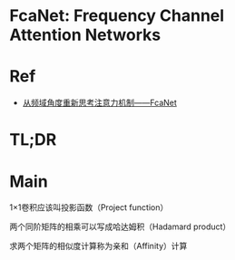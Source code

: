 # FcaNet: Frequency Channel Attention Networks

# Ref

* [从频域角度重新思考注意力机制——FcaNet](https://mp.weixin.qq.com/s/sUBoyMBTKeOvmYVGWYskdg)

# TL;DR



# Main

1×1卷积应该叫投影函数（Project function）

两个同阶矩阵的相乘可以写成哈达姆积（Hadamard product）

求两个矩阵的相似度计算称为亲和（Affinity）计算

